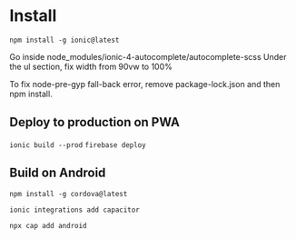 # Install
`npm install -g ionic@latest`

Go inside node_modules/ionic-4-autocomplete/autocomplete-scss
Under the ul section, fix width from 90vw to 100%

To fix node-pre-gyp fall-back error, remove package-lock.json and then npm install.

## Deploy to production on PWA
`ionic build --prod`
`firebase deploy`

## Build on Android

`npm install -g cordova@latest`

`ionic integrations add capacitor`

`npx cap add android`
